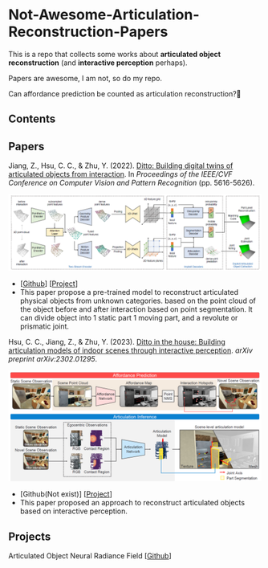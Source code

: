 # Not-Awesome-Articulation-Reconstruction-Papers

This is a repo that collects some works about **articulated object reconstruction** (and **interactive perception** perhaps).

Papers are awesome, I am not, so do my repo. 

Can affordance prediction be counted as articulation reconstruction?🤔

## Contents



## Papers 

Jiang, Z., Hsu, C. C., & Zhu, Y. (2022). [Ditto: Building digital twins of articulated objects from interaction](https://arxiv.org/abs/2202.08227). In *Proceedings of the IEEE/CVF Conference on Computer Vision and Pattern Recognition* (pp. 5616-5626). 

![image-20230812161309204](README/image-20230812161309204.png)

- [[Github](https://github.com/UT-Austin-RPL/Ditto)] [[Project](https://ut-austin-rpl.github.io/Ditto/)]
- This paper propose a pre-trained model to reconstruct articulated physical objects from unknown categories. based on the point cloud of the object before and after interaction based on point segmentation. It can divide object into 1 static part 1 moving part, and a revolute or prismatic joint. 

Hsu, C. C., Jiang, Z., & Zhu, Y. (2023). [Ditto in the house: Building articulation models of indoor scenes through interactive perception](https://arxiv.org/abs/2302.01295). *arXiv preprint arXiv:2302.01295*. 

![image-20230812164135350](README/image-20230812164135350.png)

- [Github(Not exist)] [[Project](https://ut-austin-rpl.github.io/HouseDitto/)]
- This paper proposed an approach to reconstruct articulated objects based on interactive perception. 



## Projects

Articulated Object Neural Radiance Field [[Github](https://github.com/zubair-irshad/articulated-object-nerf)]